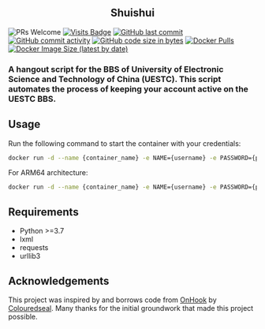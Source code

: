 <div align="center">
  <h2><b> Shuishui </b></h2>
</div>


![PRs Welcome](https://img.shields.io/badge/PRs-Welcome-green) 
[![Visits Badge](https://badges.pufler.dev/visits/ztxtech/shuishui)](https://github.com/ztxtech/shuishui)
[![GitHub last commit](https://img.shields.io/github/last-commit/ztxtech/shuishui)](https://github.com/ztxtech/shuishui/activity?ref=master&activity_type=direct_push)
[![GitHub commit activity](https://img.shields.io/github/commit-activity/t/ztxtech/shuishui)](https://github.com/ztxtech/shuishui/graphs/commit-activity)
[![GitHub code size in bytes](https://img.shields.io/github/languages/code-size/ztxtech/shuishui)](https://github.com/ztxtech/shuishui)
[![Docker Pulls](https://img.shields.io/docker/pulls/ztxtechnology/shuishui)](https://hub.docker.com/r/ztxtechnology/shuishui)
[![Docker Image Size (latest by date)](https://img.shields.io/docker/image-size/ztxtechnology/shuishui/0.0.1-amd64)](https://hub.docker.com/r/ztxtechnology/shuishui)


### A hangout script for the BBS of University of Electronic Science and Technology of China (UESTC). This script automates the process of keeping your account active on the UESTC BBS.

## Usage

Run the following command to start the container with your credentials:

```bash
docker run -d --name {container_name} -e NAME={username} -e PASSWORD={password} ztxtechnology/shuishui:0.0.1-amd64
```

For ARM64 architecture:

```bash
docker run -d --name {container_name} -e NAME={username} -e PASSWORD={password} ztxtechnology/shuishui:0.0.1-arm64
```

## Requirements

- Python >=3.7
- lxml
- requests
- urllib3

## Acknowledgements

This project was inspired by and borrows code from [OnHook](https://github.com/Colouredseal/OnHook) by [Colouredseal](https://github.com/Colouredseal). Many thanks for the initial groundwork that made this project possible.
